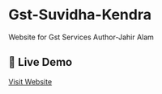 # Gst-Suvidha-Kendra
Website for Gst Services
Author-Jahir Alam
## 🔗 Live Demo
[Visit Website](http://gstsuvidhakendradhubri.42web.io)
